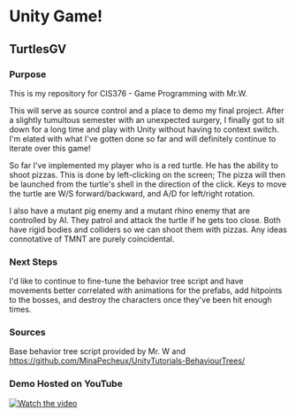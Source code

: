 # Unity Game! 
## TurtlesGV 
### Purpose
This is my repository for CIS376 - Game Programming with Mr.W. 

This will serve as source control and a place to demo my final project. After a slightly tumultous semester with an unexpected surgery, I finally got to sit down for a long time and play with Unity without having to context switch. I'm elated with what I've gotten done so far and will definitely continue to iterate over this game!  

  So far I've implemented my player who is a red turtle. He has the ability to shoot pizzas. This is done by left-clicking on the screen; The pizza will then be launched from the turtle's shell in the direction of the click. Keys to move the turtle are W/S forward/backward, and A/D for left/right rotation.  
  
  I also have a mutant pig enemy and a mutant rhino enemy that are controlled by AI. They patrol and attack the turtle if he gets too close. Both have rigid bodies and colliders so we can shoot them with pizzas. Any ideas connotative of TMNT are purely coincidental. 
  

### Next Steps  
  I'd like to continue to fine-tune the behavior tree script and have movements better correlated with animations for the prefabs, add hitpoints to the bosses, and destroy the characters once they've been hit enough times.  

### Sources
Base behavior tree script provided by Mr. W and https://github.com/MinaPecheux/UnityTutorials-BehaviourTrees/ 

### Demo Hosted on YouTube

[![Watch the video](https://img.youtube.com/vi/dDZkCWDI_jA/default.jpg)](https://youtu.be/dDZkCWDI_jA)

